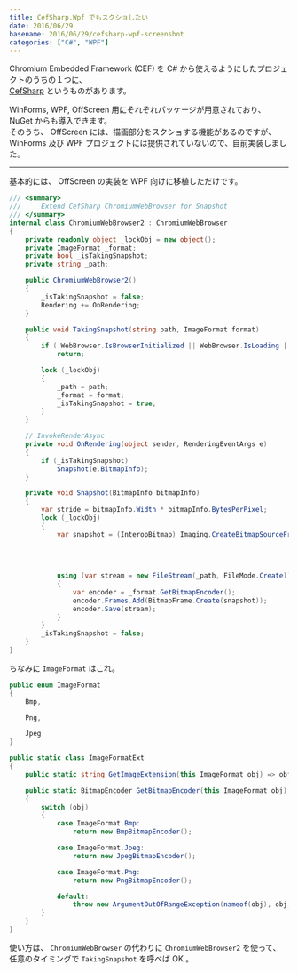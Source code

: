 ```yaml
---
title: CefSharp.Wpf でもスクショしたい
date: 2016/06/29
basename: 2016/06/29/cefsharp-wpf-screenshot
categories: ["C#", "WPF"]
---
```


Chromium Embedded Framework (CEF) を C# から使えるようにしたプロジェクトのうちの１つに、  
[CefSharp](https://github.com/cefsharp/CefSharp) というものがあります。

WinForms, WPF, OffScreen 用にそれぞれパッケージが用意されており、 NuGet からも導入できます。  
そのうち、 OffScreen には、描画部分をスクショする機能があるのですが、  
WinForms 及び WPF プロジェクトには提供されていないので、自前実装しました。

---

基本的には、 OffScreen の実装を WPF 向けに移植しただけです。

```cs
/// <summary>
///     Extend CefSharp ChromiumWebBrowser for Snapshot
/// </summary>
internal class ChromiumWebBrowser2 : ChromiumWebBrowser
{
    private readonly object _lockObj = new object();
    private ImageFormat _format;
    private bool _isTakingSnapshot;
    private string _path;

    public ChromiumWebBrowser2()
    {
        _isTakingSnapshot = false;
        Rendering += OnRendering;
    }

    public void TakingSnapshot(string path, ImageFormat format)
    {
        if (!WebBrowser.IsBrowserInitialized || WebBrowser.IsLoading || _isTakingSnapshot)
            return;

        lock (_lockObj)
        {
            _path = path;
            _format = format;
            _isTakingSnapshot = true;
        }
    }

    // InvokeRenderAsync
    private void OnRendering(object sender, RenderingEventArgs e)
    {
        if (_isTakingSnapshot)
            Snapshot(e.BitmapInfo);
    }

    private void Snapshot(BitmapInfo bitmapInfo)
    {
        var stride = bitmapInfo.Width * bitmapInfo.BytesPerPixel;
        lock (_lockObj)
        {
            var snapshot = (InteropBitmap) Imaging.CreateBitmapSourceFromMemorySection(bitmapInfo.FileMappingHandle,
                                                                                       bitmapInfo.Width,
                                                                                       bitmapInfo.Height,
                                                                                       PixelFormats.Bgra32, stride,
                                                                                       0);
            using (var stream = new FileStream(_path, FileMode.Create))
            {
                var encoder = _format.GetBitmapEncoder();
                encoder.Frames.Add(BitmapFrame.Create(snapshot));
                encoder.Save(stream);
            }
        }
        _isTakingSnapshot = false;
    }
}
```

ちなみに `ImageFormat` はこれ。

```cs
public enum ImageFormat
{
    Bmp,

    Png,

    Jpeg
}

public static class ImageFormatExt
{
    public static string GetImageExtension(this ImageFormat obj) => obj.ToString().ToLower();

    public static BitmapEncoder GetBitmapEncoder(this ImageFormat obj)
    {
        switch (obj)
        {
            case ImageFormat.Bmp:
                return new BmpBitmapEncoder();

            case ImageFormat.Jpeg:
                return new JpegBitmapEncoder();

            case ImageFormat.Png:
                return new PngBitmapEncoder();

            default:
                throw new ArgumentOutOfRangeException(nameof(obj), obj, null);
        }
    }
}
```

使い方は、 `ChromiumWebBrowser` の代わりに `ChromiumWebBrowser2` を使って、  
任意のタイミングで `TakingSnapshot` を呼べば OK 。
